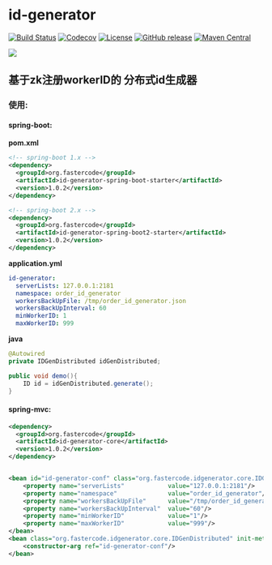 # id-generator

[![Build Status](https://travis-ci.org/fastercode-org/id-generator.svg?branch=master)](https://travis-ci.org/fastercode-org/id-generator)
[![Codecov](https://codecov.io/gh/fastercode-org/id-generator/branch/master/graph/badge.svg)](https://codecov.io/gh/fastercode-org/id-generator/branch/master)
[![License](https://img.shields.io/github/license/fastercode-org/id-generator)](https://github.com/fastercode-org/id-generator)
[![GitHub release](https://img.shields.io/github/v/release/fastercode-org/id-generator)](https://github.com/fastercode-org/id-generator/releases)
[![Maven Central](https://img.shields.io/maven-central/v/org.fastercode/id-generator)](https://search.maven.org/artifact/org.fastercode/id-generator)

![](https://raw.githubusercontent.com/fastercode-org/id-generator/master/id-generator.jpg)

## 基于zk注册workerID的 分布式id生成器

### 使用:

#### spring-boot:

**pom.xml**

```xml
<!-- spring-boot 1.x -->
<dependency>
  <groupId>org.fastercode</groupId>
  <artifactId>id-generator-spring-boot-starter</artifactId>
  <version>1.0.2</version>
</dependency>

<!-- spring-boot 2.x -->
<dependency>
  <groupId>org.fastercode</groupId>
  <artifactId>id-generator-spring-boot2-starter</artifactId>
  <version>1.0.2</version>
</dependency>

```

**application.yml**

```yml
id-generator:
  serverLists: 127.0.0.1:2181
  namespace: order_id_generator
  workersBackUpFile: /tmp/order_id_generator.json
  workersBackUpInterval: 60
  minWorkerID: 1
  maxWorkerID: 999
```

**java**

```java
@Autowired
private IDGenDistributed idGenDistributed;

public void demo(){
	ID id = idGenDistributed.generate();
}
```

#### spring-mvc:

```xml
<dependency>
  <groupId>org.fastercode</groupId>
  <artifactId>id-generator-core</artifactId>
  <version>1.0.2</version>
</dependency>


<bean id="id-generator-conf" class="org.fastercode.idgenerator.core.IDGenDistributedConfig">
    <property name="serverLists" 			value="127.0.0.1:2181"/>
    <property name="namespace" 				value="order_id_generator"/>
    <property name="workersBackUpFile" 		value="/tmp/order_id_generator.json"/>
    <property name="workersBackUpInterval" 	value="60"/>
    <property name="minWorkerID" 			value="1"/>
    <property name="maxWorkerID" 			value="999"/>
</bean>
<bean class="org.fastercode.idgenerator.core.IDGenDistributed" init-method="init" destroy-method="close">
    <constructor-arg ref="id-generator-conf"/>
</bean>
```
